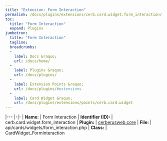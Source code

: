 ```yaml
---
title: "Extension: Form Interaction"
permalink: /docs/plugins/extensions/cerb.card.widget.form_interaction/
toc:
  title: "Form Interaction"
  expand: Plugins
jumbotron:
  title: "Form Interaction"
  tagline: 
  breadcrumbs:
  -
    label: Docs &raquo;
    url: /docs/home/
  -
    label: Plugins &raquo;
    url: /docs/plugins/
  -
    label: Extension Points &raquo;
    url: /docs/plugins/#extensions
  -
    label: Card Widget &raquo;
    url: /docs/plugins/extensions/points/cerb.card.widget
---
```


|---
|-|-
| **Name:** | Form Interaction
| **Identifier (ID):** | cerb.card.widget.form_interaction
| **Plugin:** | [cerberusweb.core](/docs/plugins/cerberusweb.core/)
| **File:** | api/cards/widgets/form_interaction.php
| **Class:** | CardWidget_FormInteraction

